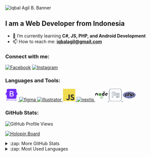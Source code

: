 
![Iqbal Agil B. Banner](https://user-images.githubusercontent.com/74038190/225813708-98b745f2-7d22-48cf-9150-083f1b00d6c9.gif)

## I am a Web Developer from Indonesia

- 🌱 I’m currently learning **C#, JS, PHP, and Android Development**
- 📫 How to reach me: **iqbalagil@gmail.com**

### Connect with me:
[![Facebook](https://img.shields.io/badge/Facebook-1877F2?style=for-the-badge&logo=facebook&logoColor=white)](https://fb.com/iqbalagilbramantio)
[![Instagram](https://img.shields.io/badge/Instagram-E4405F?style=for-the-badge&logo=instagram&logoColor=white)](https://instagram.com/iqbala7gil.0)

### Languages and Tools:
 <a href="https://getbootstrap.com" target="_blank" rel="noreferrer"> <img src="https://raw.githubusercontent.com/devicons/devicon/master/icons/bootstrap/bootstrap-plain-wordmark.svg" alt="bootstrap" width="40" height="40"/> </a> <a href="https://www.figma.com/" target="_blank" rel="noreferrer"> <img src="https://www.vectorlogo.zone/logos/figma/figma-icon.svg" alt="figma" width="40" href="https://www.adobe.com/in/products/illustrator.html" target="_blank" rel="noreferrer"> <img src="https://www.vectorlogo.zone/logos/adobe_illustrator/adobe_illustrator-icon.svg" alt="illustrator" width="40" height="40"/> </a> <a href="https://developer.mozilla.org/en-US/docs/Web/JavaScript" target="_blank" rel="noreferrer"> <img src="https://raw.githubusercontent.com/devicons/devicon/master/icons/javascript/javascript-original.svg" alt="javascript" width="40" height="40"/> </a> <a src="https://raw.githubusercontent.com/devicons/devicon/master/icons/mysql/mysql-original-wordmark.svg" alt="mysql" width="40" height="40"/> </a> <a href="https://nextjs.org/" target="_blank" rel="noreferrer"> <img src="https://cdn.worldvectorlogo.com/logos/nextjs-2.svg" alt="nextjs" width="40" height="40"/> </a> <a href="https://nodejs.org" target="_blank" rel="noreferrer"> <img src="https://raw.githubusercontent.com/devicons/devicon/master/icons/nodejs/nodejs-original-wordmark.svg" alt="nodejs" width="40" height="40"/> </a> <a href="https://www.photoshop.com/en" target="_blank" rel="noreferrer"> <img src="https://raw.githubusercontent.com/devicons/devicon/master/icons/photoshop/photoshop-line.svg" alt="photoshop" width="40" height="40"/> </a> <a href="https://www.php.net" target="_blank" rel="noreferrer"> <img src="https://raw.githubusercontent.com/devicons/devicon/master/icons/php/php-original.svg" alt="php" width="40" height="40"/> </a>

### GitHub Stats:
![GitHub Profile Views](https://komarev.com/ghpvc/?username=iqbalagil&style=flat-square)

[![Holopin Board](https://holopin.io/api/user/board?user=iqbalagil)](https://holopin.io/@iqbalagil)

<details>
  <summary>:zap: More GitHub Stats</summary>
  <img align="left" alt="Iqbal's GitHub Stats" src="https://github-readme-stats.vercel.app/api?username=iqbalagil&show_icons=true&hide_border=true" />
</details>

<details>
  <summary>:zap: Most Used Languages</summary>
  <img align="left" alt="Iqbal's Most Used Languages" src="https://github-readme-stats.vercel.app/api/top-langs/?username=iqbalagil&layout=compact&hide_border=true" />
</details>
